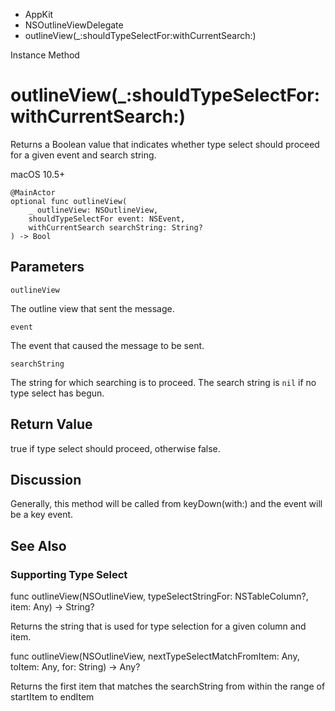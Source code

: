 

- AppKit
- NSOutlineViewDelegate
-  outlineView(\_:shouldTypeSelectFor:withCurrentSearch:) 

Instance Method

# outlineView(\_:shouldTypeSelectFor:withCurrentSearch:)

Returns a Boolean value that indicates whether type select should proceed for a given event and search string.

macOS 10.5+

``` source
@MainActor
optional func outlineView(
    _ outlineView: NSOutlineView,
    shouldTypeSelectFor event: NSEvent,
    withCurrentSearch searchString: String?
) -> Bool
```

## Parameters 

`outlineView`  

The outline view that sent the message.

`event`  

The event that caused the message to be sent.

`searchString`  

The string for which searching is to proceed. The search string is `nil` if no type select has begun.

## Return Value

true if type select should proceed, otherwise false.

## Discussion

Generally, this method will be called from keyDown(with:) and the event will be a key event.

## See Also

### Supporting Type Select

func outlineView(NSOutlineView, typeSelectStringFor: NSTableColumn?, item: Any) -> String?

Returns the string that is used for type selection for a given column and item.

func outlineView(NSOutlineView, nextTypeSelectMatchFromItem: Any, toItem: Any, for: String) -> Any?

Returns the first item that matches the searchString from within the range of startItem to endItem

